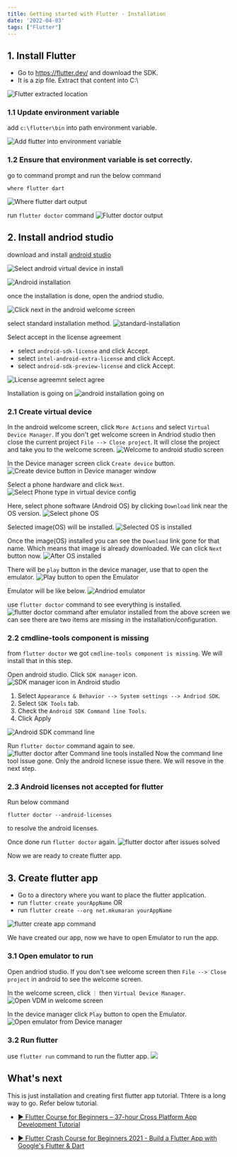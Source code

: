 ```yaml
---
title: Getting started with Flutter - Installation
date: '2022-04-03'
tags: ["Flutter"]
---
```


## 1. Install Flutter

* Go to https://flutter.dev/ and download the SDK. 
* It is a zip file. Extract that content into C:\

![Flutter extracted location](flutterExtractedLocation.png)

### 1.1 Update environment variable
add `c:\flutter\bin` into path environment variable.

![Add flutter into environment variable](add-into-env-variable.png)

### 1.2 Ensure that environment variable is set correctly.
go to command prompt and run the below command

```
where flutter dart
```
![Where flutter dart output](where-flutter-dart-output.png)

run `flutter doctor` command
![Flutter doctor output](flutter-doctor-output.png)

## 2. Install andriod studio

download and install [android studio](https://developer.android.com/studio)

![Select android virtual device in install](andriod-install-select-virtual-dev.png)

![Android installation](andriod-installation.png)

once the installation is done, open the andriod studio.

![Click next in the android welcome screen](click-next-in-android-welcome.png)

select standard installation method.
![standard-installation](standard-installation.png)

Select accept in the license agreement
* select `android-sdk-license` and click Accept.
* select `intel-android-extra-license` and click Accept.
* select `android-sdk-preview-license` and click Accept.

![License agreemnt select agree](select-agree.png)

Installation is going on
![android installation going on](installation-is-going.png)

### 2.1 Create virtual device

In the android welcome screen, click `More Actions` and select `Virtual Device Manager`.
If you don't get welcome screen in Andriod studio then close the current project `File --> Close project`. It will close the project and take you to the welcome screen.
![Welcome to android studio screen](open-create-virtual-device.png)

In the Device manager screen click `Create device` button.
![Create device button in Device manager window](click-create-device.png)

Select a phone hardware and click `Next`.
![Select Phone type in virtual device config](select-phone.png)

Here, select phone software (Android OS) by clicking `Download` link near the OS version.
![Select phone OS](select-image-and-download.png)

Selected image(OS) will be installed.
![Selected OS is installed](selected-image-installing.png)

Once the image(OS) installed you can see the `Download` link gone for that name. Which means that image is already downloaded. We can click `Next` button now.
![After OS installed](after-image-installed-click-next.png)

There will be `play` button in the device manager, use that to open the emulator.
![Play button to open the Emulator](select-device-and-run.png)

Emulator will be like below.
![Andriod emulator](android-emu-running.png)

use `flutter doctor` command to see everything is installed.
![flutter doctor command after emulator installed](run-flutter-doctor-after-emu-installed.png)
from the above screen we can see there are two items are missing in the installation/configuration.

### 2.2 cmdline-tools component is missing
from `flutter doctor` we got `cmdline-tools component is missing`. We will install that in this step.

Open android studio. Click `SDK manager` icon.
![SDK manager icon in Android studio](sdk-manager-icon.png)

1. Select `Appearance & Behavior --> System settings --> Andriod SDK`.
2. Select `SDK Tools` tab.
3. Check the `Android SDK Command line Tools`.
4. Click Apply

![Android SDK command line](sdk-command-line-install.png)

Run `flutter doctor` command again to see.
![flutter doctor after Command line tools installed](flutter-doctor-after-command-line-installed.png)
Now the command line tool issue gone. Only the android licnese issue there. We will resove in the next step.

### 2.3 Android licenses not accepted for flutter
Run below command
```
flutter doctor --android-licenses
```
to resolve the android licenses.

Once done run `flutter doctor` again.
![flutter doctor after issues solved](flutter-doctor-after-full.png)

Now we are ready to create flutter app.

## 3. Create flutter app

* Go to a directory where you want to place the flutter application.
* run `flutter create yourAppName`
OR
* run `flutter create --org net.mkumaran yourAppName`

![flutter create app command](flutter-create-cmd.png)

We have created our app, now we have to open Emulator to run the app.

### 3.1 Open emulator to run
Open andriod studio. If you don't see welcome screen then `File --> Close project` in android to see the welcome screen.

In the welcome screen, click `⋮` then `Virtual Device Manager`.
![Open VDM in welcome screen](open-emulator-to-run.png)

In the device manager click `Play` button to open the Emulator.
![Open emulator from Device manager](start-virtual-device.png)

### 3.2 Run flutter

use `flutter run` command to run the flutter app.
![](running-flutter.png)

## What's next
This is just installation and creating first flutter app tutorial. Thtere is a long way to go. Refer below tutorial.

* [▶ Flutter Course for Beginners – 37-hour Cross Platform App Development Tutorial](https://www.youtube.com/watch?v=VPvVD8t02U8)

* [▶ Flutter Crash Course for Beginners 2021 - Build a Flutter App with Google's Flutter & Dart](https://www.youtube.com/watch?v=x0uinJvhNxI)